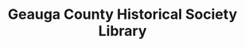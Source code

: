 ---
layout: repo
title: "Geauga County Historical Society Library"
id: 282
permalink: repos/282/
---